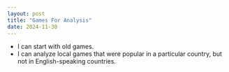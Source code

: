 ```yaml
---
layout: post
title: "Games For Analysis"
date: 2024-11-30
---
```


* I can start with old games.
* I can analyze local games that were popular in a particular country, but not in English-speaking countries.
